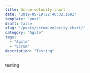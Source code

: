 ```yaml
---
title: Scrum velocity chart
date: "2019-05-19T22:40:32.169Z"
template: "post"
draft: false
slug: "/posts/scrum-velocity-chart/"
category: "Agile"
tags:
  - "Agile"
  - "Scrum"
description: "Testing"
---
```


testing